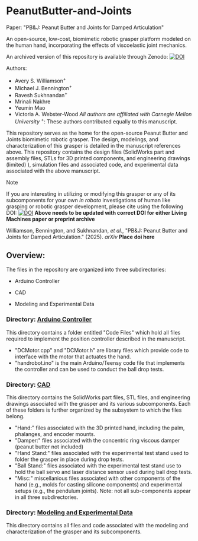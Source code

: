 # PeanutButter-and-Joints
Paper: "PB&J: Peanut Butter and Joints for Damped Articulation"

An open-source, low-cost, biomimetic robotic grasper platform modeled on the human hand, incorporating the effects of viscoelastic joint mechanics.

An archived version of this repository is available through Zenodo: [![DOI](https://zenodo.org/badge/doi/10.5281/zenodo.XXXXXXXXX.svg)]()

Authors:

* Avery S. Williamson<sup>+</sup>
* Michael J. Bennington<sup>+</sup>
* Ravesh Sukhnandan<sup>+</sup>
* Mrinali Nakhre
* Yeumin Mao
* Victoria A. Webster-Wood
<i>All authors are affiliated with Carnegie Mellon University</i>
<sup>+</sup>: These authors contributed equally to this manuscript.

This repository serves as the home for the open-source Peanut Butter and Joints biomimetic robotic grasper. The design, modelings, and characterization of this grasper is detailed in the manuscript references above. This repository contains the design files (SolidWorks part and assembly files, STLs for 3D printed components, and engineering drawings (limited) ), simulation files and associated code, and experimental data associated with the above manuscript. 

> [!NOTE]
> If you are interesting in utilizing or modifying this grasper or any of its subcomponents for your own <i>in roboto</i> investigations of human like grasping or robotic grasper development, please cite using the following DOI:
> [![DOI](https://zenodo.org/badge/doi/10.5281/zenodo.XXXXXXXXX.svg)]() 
> <b>Above needs to be updated with correct DOI for either Living Machines paper or preprint archive</b>
>
> Williamson, Bennington, and Sukhnandan, <i>et al.</i>, "PB&J: Peanut Butter and Joints for Damped Articulation." (2025). <i>arXiv</i> <b>Place doi here</b>


## Overview:

The files in the repository are organized into three subdirectories:

- Arduino Controller

- CAD

- Modeling and Experimental Data

### Directory: [Arduino Controller]()
This directory contains a folder entitled "Code Files" which hold all files required to implement the position controller described in the manuscript. 
 - "DCMotor.cpp" and "DCMotor.h" are library files which provide code to interface with the motor that actuates the hand.
 - "handrobot.ino" is the main Arduino/Teensy code file that implements the controller and can be used to conduct the ball drop tests.
 
### Directory: [CAD]()
This directory contains the SolidWorks part files, STL files, and engineering drawings associated with the grasper and its various subcomponents. Each of these folders is further organized by the subsystem to which the files belong.
 - "Hand:" files associated with the 3D printed hand, including the palm, phalanges, and encoder mounts.
 - "Damper:" files associated with the concentric ring viscous damper (peanut butter not included)
 - "Hand Stand:" files associated with the experimental test stand used to folder the grasper in place during drop tests.
 - "Ball Stand:" files associated with the experimental test stand use to hold the ball servo and laser distance sensor used during ball drop tests.
 - "Misc:" miscellanious files associated with other components of the hand (e.g., molds for casting silicone components) and experimental setups (e.g., the pendulum joints).
Note: not all sub-components appear in all three subdirectories.

### Directory: [Modeling and Experimental Data]()
This directory contains all files and code associated with the modeling and characterization of the grasper and its subcomponents.
